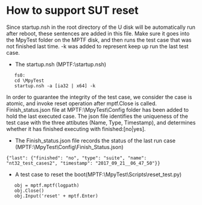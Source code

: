 # How to support SUT reset


  Since startup.nsh in the root directory of the U disk will be automatically run after reboot, these sentences are added in this file. Make sure it goes into the MpyTest folder on the MPTF disk, and then runs the test case that was not finished last time. -k was added to represent keep up run the last test case. 
  
  * The startup.nsh (MPTF:\startup.nsh)
``` 
   fs0:
   cd \MpyTest
   startup.nsh -a [ia32 | x64] -k
 ```
 
  In order to guarantee the integrity of the test case, we consider the case is atomic, and invoke reset operation after mptf.Close is called. Finish_status.json file at MPTF:\MpyTest\Config folder has been added to hold the last executed case. The json file identifies the uniqueness of the test case with the three attibutes (Name, Type, Timestamp), and determines whether it has finished executing with finished:[no|yes].

  * The Finish_status.json file records the status of the last run case (MPTF:\MpyTest\Config\Finish_Status.json)
```
{"last": {"finished": "no", "type": "suite", "name": "nt32_test_cases2", "timestamp": "2017_09_21__06_47_50"}}
```
 
  * A test case to reset the boot(MPTF:\MpyTest\Scripts\reset_test.py)
```  
   obj = mptf.mptf(logpath)
   obj.Close()
   obj.Input('reset' + mptf.Enter) 
```


  

